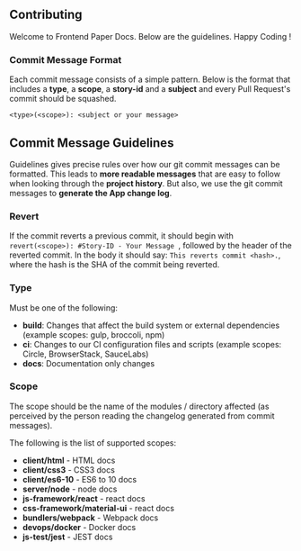 ## Contributing

Welcome to Frontend Paper Docs. Below are the guidelines. Happy Coding !

### Commit Message Format
Each commit message consists of a simple pattern.  Below is the
format that includes a **type**, a **scope**, a **story-id** and a **subject** and every Pull Request's commit should be squashed.

```
<type>(<scope>): <subject or your message>
```

## Commit Message Guidelines
Guidelines gives precise rules over how our git commit messages can be formatted.  This leads to **more
readable messages** that are easy to follow when looking through the **project history**.  But also,
we use the git commit messages to **generate the App change log**.

### Revert
If the commit reverts a previous commit, it should begin with `revert(<scope>): #Story-ID - Your Message `, followed by the header of the reverted commit. In the body it should say: `This reverts commit <hash>.`, where the hash is the SHA of the commit being reverted.

### Type
Must be one of the following:

* **build**: Changes that affect the build system or external dependencies (example scopes: gulp, broccoli, npm)
* **ci**: Changes to our CI configuration files and scripts (example scopes: Circle, BrowserStack, SauceLabs)
* **docs**: Documentation only changes

### Scope
The scope should be the name of the modules / directory affected (as perceived by the person reading the changelog generated from commit messages).

The following is the list of supported scopes:

* **client/html** - HTML docs
* **client/css3** - CSS3 docs
* **client/es6-10** - ES6 to 10 docs
* **server/node** - node docs
* **js-framework/react** - react docs
* **css-framework/material-ui** - react docs
* **bundlers/webpack** - Webpack docs
* **devops/docker** - Docker docs
* **js-test/jest** - JEST docs
